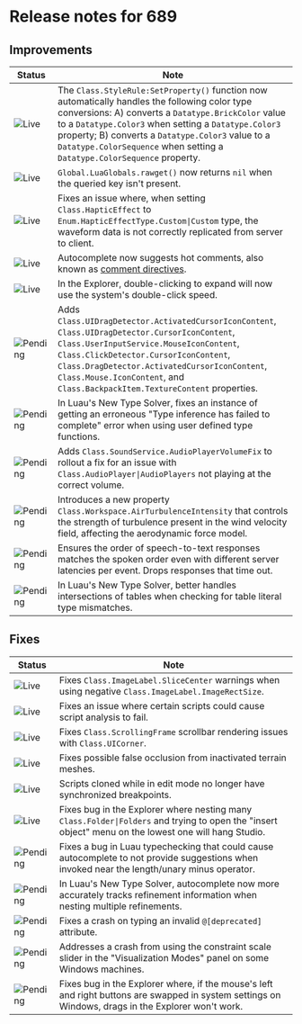 # Release notes for 689

## Improvements

| Status | Note |
|--------|------|
| ![Live](https://img.shields.io/badge/Live-009E57?style=flat)  | The `Class.StyleRule:SetProperty()` function now automatically handles the following color type conversions: A) converts a `Datatype.BrickColor` value to a `Datatype.Color3` when setting a `Datatype.Color3` property; B) converts a `Datatype.Color3` value to a `Datatype.ColorSequence` when setting a `Datatype.ColorSequence` property. |
| ![Live](https://img.shields.io/badge/Live-009E57?style=flat)  | `Global.LuaGlobals.rawget()` now returns `nil` when the queried key isn't present. |
| ![Live](https://img.shields.io/badge/Live-009E57?style=flat)  | Fixes an issue where, when setting `Class.HapticEffect` to `Enum.HapticEffectType.Custom\|Custom` type, the waveform data is not correctly replicated from server to client. |
| ![Live](https://img.shields.io/badge/Live-009E57?style=flat)  | Autocomplete now suggests hot comments, also known as [comment directives](/luau/comments#comment-directives). |
| ![Live](https://img.shields.io/badge/Live-009E57?style=flat)  | In the Explorer, double-clicking to expand will now use the system's double-click speed. |
| ![Pending](https://img.shields.io/badge/Pending-DEA517?style=flat)  | Adds `Class.UIDragDetector.ActivatedCursorIconContent`, `Class.UIDragDetector.CursorIconContent`, `Class.UserInputService.MouseIconContent`, `Class.ClickDetector.CursorIconContent`, `Class.DragDetector.ActivatedCursorIconContent`, `Class.Mouse.IconContent`, and `Class.BackpackItem.TextureContent` properties. |
| ![Pending](https://img.shields.io/badge/Pending-DEA517?style=flat)  | In Luau's New Type Solver, fixes an instance of getting an erroneous "Type inference has failed to complete" error when using user defined type functions. |
| ![Pending](https://img.shields.io/badge/Pending-DEA517?style=flat)  | Adds `Class.SoundService.AudioPlayerVolumeFix` to rollout a fix for an issue with `Class.AudioPlayer\|AudioPlayers` not playing at the correct volume. |
| ![Pending](https://img.shields.io/badge/Pending-DEA517?style=flat)  | Introduces a new property `Class.Workspace.AirTurbulenceIntensity` that controls the strength of turbulence present in the wind velocity field, affecting the aerodynamic force model. |
| ![Pending](https://img.shields.io/badge/Pending-DEA517?style=flat)  | Ensures the order of speech-to-text responses matches the spoken order even with different server latencies per event. Drops responses that time out. |
| ![Pending](https://img.shields.io/badge/Pending-DEA517?style=flat)  | In Luau's New Type Solver, better handles intersections of tables when checking for table literal type mismatches. |
## Fixes

| Status | Note |
|--------|------|
| ![Live](https://img.shields.io/badge/Live-009E57?style=flat)  | Fixes `Class.ImageLabel.SliceCenter` warnings when using negative `Class.ImageLabel.ImageRectSize`. |
| ![Live](https://img.shields.io/badge/Live-009E57?style=flat)  | Fixes an issue where certain scripts could cause script analysis to fail. |
| ![Live](https://img.shields.io/badge/Live-009E57?style=flat)  | Fixes `Class.ScrollingFrame` scrollbar rendering issues with `Class.UICorner`. |
| ![Live](https://img.shields.io/badge/Live-009E57?style=flat)  | Fixes possible false occlusion from inactivated terrain meshes. |
| ![Live](https://img.shields.io/badge/Live-009E57?style=flat)  | Scripts cloned while in edit mode no longer have synchronized breakpoints. |
| ![Live](https://img.shields.io/badge/Live-009E57?style=flat)  | Fixes bug in the Explorer where nesting many `Class.Folder\|Folders` and trying to open the "insert object" menu on the lowest one will hang Studio. |
| ![Pending](https://img.shields.io/badge/Pending-DEA517?style=flat)  | Fixes a bug in Luau typechecking that could cause autocomplete to not provide suggestions when invoked near the length/unary minus operator. |
| ![Pending](https://img.shields.io/badge/Pending-DEA517?style=flat)  | In Luau's New Type Solver, autocomplete now more accurately tracks refinement information when nesting multiple refinements. |
| ![Pending](https://img.shields.io/badge/Pending-DEA517?style=flat)  | Fixes a crash on typing an invalid `@[deprecated]` attribute. |
| ![Pending](https://img.shields.io/badge/Pending-DEA517?style=flat)  | Addresses a crash from using the constraint scale slider in the "Visualization Modes" panel on some Windows machines. |
| ![Pending](https://img.shields.io/badge/Pending-DEA517?style=flat)  | Fixes bug in the Explorer where, if the mouse's left and right buttons are swapped in system settings on Windows, drags in the Explorer won't work. |
